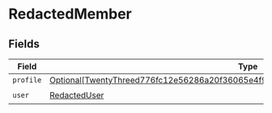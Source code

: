 # RedactedMember


## Fields

| Field                                                                                                                                                                                   | Type                                                                                                                                                                                    | Required                                                                                                                                                                                | Description                                                                                                                                                                             |
| --------------------------------------------------------------------------------------------------------------------------------------------------------------------------------------- | --------------------------------------------------------------------------------------------------------------------------------------------------------------------------------------- | --------------------------------------------------------------------------------------------------------------------------------------------------------------------------------------- | --------------------------------------------------------------------------------------------------------------------------------------------------------------------------------------- |
| `profile`                                                                                                                                                                               | [Optional[TwentyThreed776fc12e56286a20f36065e4f942c43a28218a62eb2f211116c130deb74eb]](../../models/shared/twentythreed776fc12e56286a20f36065e4f942c43a28218a62eb2f211116c130deb74eb.md) | :heavy_minus_sign:                                                                                                                                                                      | N/A                                                                                                                                                                                     |
| `user`                                                                                                                                                                                  | [RedactedUser](../../models/shared/redacteduser.md)                                                                                                                                     | :heavy_check_mark:                                                                                                                                                                      | N/A                                                                                                                                                                                     |
